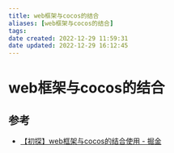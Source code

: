 ```yaml
---
title: web框架与cocos的结合
aliases: [web框架与cocos的结合]
tags:
date created: 2022-12-29 11:59:31
date updated: 2022-12-29 16:12:45
---
```


# web框架与cocos的结合

## 参考

- [【初探】web框架与cocos的结合使用 - 掘金](https://juejin.cn/post/6949044814008549389)
